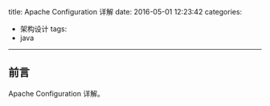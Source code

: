 title: Apache Configuration 详解
date: 2016-05-01 12:23:42
categories: 
- 架构设计
tags: 
- java

---

<h2 id="intro">前言</h2>Apache Configuration 详解。
<!-- more -->
